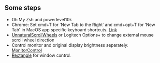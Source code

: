 ## Some steps
- Oh My Zsh and powerlevel10k
- Chrome: Set cmd+T for 'New Tab to the Right' and cmd+opt+T for 'New Tab' in MacOS app specific keyboard shortcuts. [Link](https://superuser.com/questions/1103354/keyboard-shortcut-to-open-new-tab-next-to-current-tab-in-google-chrome)
- [UnnaturalScrollWheels](https://github.com/ther0n/UnnaturalScrollWheels) or Logitech Options+ to change external mouse scroll wheel direction
- Control monitor and original display brightness separately: [MonitorControl](https://github.com/MonitorControl/MonitorControl)
- [Rectangle](https://rectangleapp.com/) for window control.

